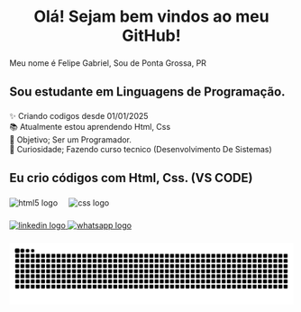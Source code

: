 <h1 align="center">Olá! Sejam bem vindos ao meu GitHub!</h1>

###

<p align="left">Meu nome é Felipe Gabriel, Sou de Ponta Grossa, PR</p>

###

<h2 align="left">Sou estudante em Linguagens de Programação.</h2>

###

<p align="left">✨ Criando codigos desde 01/01/2025<br>📚 Atualmente estou aprendendo Html, Css<br>🎯 Objetivo; Ser um Programador.<br>🎲 Curiosidade; Fazendo curso tecnico (Desenvolvimento De Sistemas)</p>

###

<h2 align="left">Eu crio códigos com Html, Css. (VS CODE)</h2>

###

<div align="left">
  <img src="https://cdn.jsdelivr.net/gh/devicons/devicon/icons/html5/html5-original.svg" height="40" alt="html5 logo"  />
  <img width="12" />
  <img src="https://cdn.jsdelivr.net/gh/devicons/devicon/icons/css3/css3-original.svg" height="40" alt="css logo"  />
</div>

###

<div align="left">
  <a href="www.linkedin.com/in/Felipe Gabriel Messias Luz" target="_blank">
    <img src="https://raw.githubusercontent.com/maurodesouza/profile-readme-generator/master/src/assets/icons/social/linkedin/default.svg" width="52" height="40" alt="linkedin logo"  />
  </a>
  <a href="https://wa.me/5542999445250" target="_blank">
    <img src="https://raw.githubusercontent.com/maurodesouza/profile-readme-generator/master/src/assets/icons/social/whatsapp/default.svg" width="52" height="40" alt="whatsapp logo"  />
  </a>
</div>

###

<img src="https://raw.githubusercontent.com/felipeluz09/felipeluz09/output/snake.svg" alt="Snake animation" />

###
